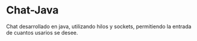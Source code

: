 # Chat-Java
Chat desarrollado en java, utilizando hilos y sockets, permitiendo la entrada de cuantos usarios se desee.

